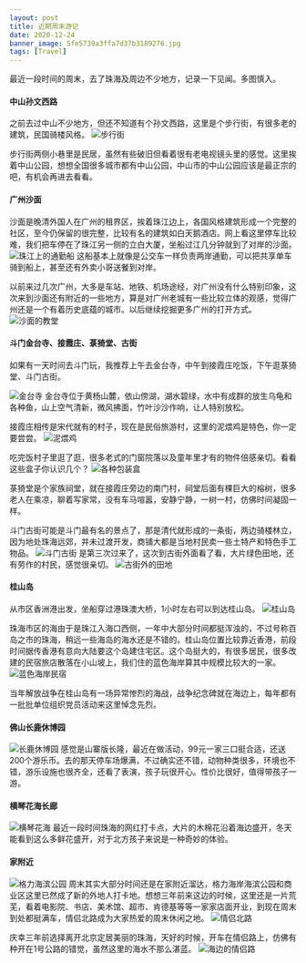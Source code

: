 ```yaml
---
layout: post
title: 近期周末游记
date: 2020-12-24
banner_image: 5fe5739a3ffa7d37b3189276.jpg
tags: [Travel]
---
```


最近一段时间的周末，去了珠海及周边不少地方，记录一下见闻。多图慎入。

<!--more-->

#### 中山孙文西路

之前去过中山不少地方，但还不知道有个孙文西路，这里是个步行街，有很多老的建筑，民国骑楼风格。
![步行街]({{site.img_path}}/5fe5735d3ffa7d37b31826bb.jpg)

步行街两侧小巷里是民居，虽然有些破旧但看着很有老电视镜头里的感觉。这里挨着中山公园，想想全国很多城市都有中山公园，中山市的中山公园应该是最正宗的吧，有机会再进去看看。

#### 广州沙面

沙面是晚清外国人在广州的租界区，挨着珠江边上，各国风格建筑形成一个完整的社区，至今仍保留的很完整，比较有名的建筑如白天鹅酒店。网上看这里停车比较难，我们把车停在了珠江另一侧的立白大厦，坐船过江几分钟就到了对岸的沙面。
![珠江上的通勤船]({{site.img_path}}/5fe573c13ffa7d37b318d200.jpg)
这船基本上就像是公交车一样负责两岸通勤，可以把共享单车骑到船上，甚至还有外卖小哥送餐到对岸。

以前来过几次广州，大多是车站、地铁、机场途经，对广州没有什么特别印象，这次来到沙面还有附近的一些地方，算是对广州老城有一些比较立体的观感，觉得广州还是一个有着历史底蕴的城市。以后继续挖掘更多广州的打开方式。
![沙面的教堂]({{site.img_path}}/5fe573c13ffa7d37b318d1d0.jpg)

#### 斗门金台寺、接霞庄、菉猗堂、古街

如果有一天时间去斗门玩，我推荐上午去金台寺，中午到接霞庄吃饭，下午逛菉猗堂、斗门古街。

![金台寺]({{site.img_path}}/5fe5739a3ffa7d37b31894cd.jpg)
金台寺位于黄杨山麓，依山傍湖，湖水碧绿，水中有成群的放生乌龟和各种鱼，山上空气清新，微风拂面，竹叶沙沙作响，让人特别放松。

接霞庄相传是宋代就有的村子，现在是民俗旅游村，这里的泥煨鸡是特色，你一定要尝尝。
![泥煨鸡]({{site.img_path}}/5fe573993ffa7d37b318924e.jpg)

吃完饭村子里逛了逛，很多老式的门窗院落以及童年里才有的物件倍感亲切。看看这些盒子你认识几个？
![各种包装盒]({{site.img_path}}/5fe573993ffa7d37b318920d.jpg)

菉猗堂是个家族祠堂，就在接霞庄旁边的南门村，祠堂后面有棵巨大的榕树，很多老人在乘凉，聊着写家常，没有车马喧嚣，安静宁静，一树一村，仿佛时间凝固一样。

斗门古街可能是斗门最有名的景点了，那是清代就形成的一条街，两边骑楼林立，因为地处珠海远郊，并未过渡开发，商铺大都是当地村民卖一些土特产和特色手工物品。
![斗门古街]({{site.img_path}}/5fe5735c3ffa7d37b31825ba.jpg)
是第三次过来了，这次到古街外面看了看，大片绿色田地，还有劳作的村民，感觉很亲切。
![古街外的田地]({{site.img_path}}/5fe5735c3ffa7d37b31825fa.jpg)

#### 桂山岛

从市区香洲港出发，坐船穿过港珠澳大桥，1小时左右可以到达桂山岛。
![桂山岛]({{site.img_path}}/5fe573c13ffa7d37b318d2c4.jpg)

珠海市区的海由于是珠江入海口西侧，一年中大部分时间都挺浑浊的，不过号称百岛之市的珠海，稍远一些海岛的海水还是不错的。桂山岛位置比较靠近香港，前段时间据传香港有意向大陆要这个岛建住宅区。这个岛挺大的，有很多居民，很多改建的民宿旅店散落在小山坡上，我们住的蓝色海岸算其中规模比较大的一家。
![蓝色海岸民宿]({{site.img_path}}/5fe573c13ffa7d37b318d23d.jpg)

当年解放战争在桂山岛有一场异常惨烈的海战，战争纪念碑就在海边上，每年都有一批批单位组织党员活动来这里悼念先烈。

#### 佛山长鹿休博园

![长鹿休博园]({{site.img_path}}/5fe573993ffa7d37b3189168.jpg)
感觉是山寨版长隆，最近在做活动，99元一家三口挺合适，还送200个游乐币。去的那天停车场爆满，不过确实还不错，动物种类很多，环境也不错，游乐设施也很齐全，还看了表演，孩子玩很开心。性价比很好，值得带孩子一游。

#### 横琴花海长廊

![横琴花海]({{site.img_path}}/5fe573993ffa7d37b31891ba.jpg)
最近一段时间珠海的网红打卡点，大片的木棉花沿着海边盛开，冬天能看到这么多鲜花盛开，对于北方孩子来说是一种奇妙的体验。

#### 家附近

![格力海滨公园]({{site.img_path}}/5fe5735d3ffa7d37b31826f7.jpg)
周末其实大部分时间还是在家附近溜达，格力海岸海滨公园和商业区这里已然成了新的外地人打卡地。想想三年前来这边的时候，这里还是一片荒芜，看着电影院、书店、美术馆、超市、肯德基等等一家家店面开业，到现在周末到处都挺满车，情侣北路成为大家热爱的周末休闲之地。
![情侣北路]({{site.img_path}}/5fe5735c3ffa7d37b3182537.jpg)

庆幸三年前选择离开北京定居美丽的珠海，天好的时候，开车在情侣路上，仿佛有种开在1号公路的错觉，虽然这里的海水不那么湛蓝。
![海边的情侣路]({{site.img_path}}/5fe573c33ffa7d37b318d653.jpg)
